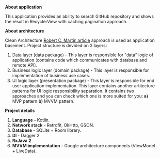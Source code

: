 **About application**

This application provides an ability to search GitHub repository and shows the result in RecyclerView with caching pagination approach.

**About architecture**

Clean Architecture [Robert C. Martin article](http://blog.cleancoder.com/uncle-bob/2012/08/13/the-clean-architecture.html) approach is used as application basement.
Project structure is devided on 3 layers:

1. Data layer (data package) - This layer is responsible for "data" logic of application (contains code which communicates with database and remote API).
2. Business logic layer (domain package) - This layer is responsible for implementation of business use cases.
3. UI logic layer (presentation package) - This layer is responsible for end user application implementation. This layer contains another artitecture patterns for UI logic responsibility separation. It contains two approaches and you can check which one is more suited for you: **a)** MVP pattern **b)** MVVM pattern.

**Project details**

1. **Language** - Kotlin.
2. **Network stack** - Retrofit, OkHttp, GSON.
3. **Database** - SQLite + Room library.
4. **DI** - Dagger 2
5. **RxJava 2**
6. **MVVM implementation** - Google architecture components (ViewModel + LiveData).